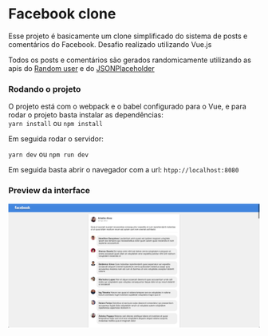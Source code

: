 # Facebook clone

Esse projeto é basicamente um clone simplificado do sistema de posts e comentários do Facebook. Desafio realizado utilizando Vue.js<br/>

Todos os posts e comentários são gerados randomicamente utilizando as apis do [Random user](https://randomuser.me/) e do [JSONPlaceholder](https://jsonplaceholder.typicode.com/)

### Rodando o projeto

O projeto está com o webpack e o babel configurado para o Vue, e para rodar o projeto basta instalar as dependências:<br>
`yarn install` ou `npm install`<br>

Em seguida rodar o servidor:<br>

`yarn dev` ou `npm run dev`<br>

Em seguida basta abrir o navegador com a url: `htpp://localhost:8080`

### Preview da interface

<img src="./src/assets/preview.png" alt="Preview da interface" />
